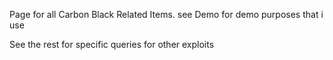 Page for all Carbon Black Related Items. 
see Demo for demo purposes that i use 

See the rest for specific queries for other exploits
